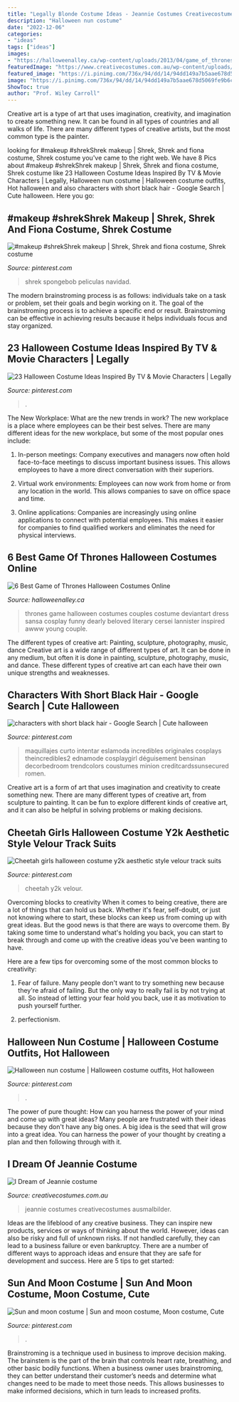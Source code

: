 ```yaml
---
title: "Legally Blonde Costume Ideas - Jeannie Costumes Creativecostumes Ausmalbilder"
description: "Halloween nun costume"
date: "2022-12-06"
categories:
- "ideas"
tags: ["ideas"]
images:
- "https://halloweenalley.ca/wp-content/uploads/2013/04/game_of_thrones__by_felixize-d52j3w8.jpg"
featuredImage: "https://www.creativecostumes.com.au/wp-content/uploads/2014/07/RWP_262_web-420x560.jpg"
featured_image: "https://i.pinimg.com/736x/94/dd/14/94dd149a7b5aae678d5069fe9b6c0197.jpg"
image: "https://i.pinimg.com/736x/94/dd/14/94dd149a7b5aae678d5069fe9b6c0197.jpg"
ShowToc: true
author: "Prof. Wiley Carroll"
---
```



Creative art is a type of art that uses imagination, creativity, and imagination to create something new. It can be found in all types of countries and all walks of life. There are many different types of creative artists, but the most common type is the painter.

	

		
looking for #makeup #shrekShrek makeup | Shrek, Shrek and fiona costume, Shrek costume you've came to the right web. We have 8 Pics about #makeup #shrekShrek makeup | Shrek, Shrek and fiona costume, Shrek costume like 23 Halloween Costume Ideas Inspired By TV &amp; Movie Characters | Legally, Halloween nun costume | Halloween costume outfits, Hot halloween and also characters with short black hair - Google Search | Cute halloween. Here you go:
		
    
## #makeup #shrekShrek Makeup | Shrek, Shrek And Fiona Costume, Shrek Costume

<img loading=lazy src="https://i.pinimg.com/736x/cb/39/72/cb39722af99970bca800dc51a9702869.jpg" onerror="this.onerror=null;this.src='https://tse1.mm.bing.net/th?id=OIP.TYMR_jGRrgZtoAl6Q8B4DQHaHa&amp;pid=15.1';" alt="#makeup #shrekShrek makeup | Shrek, Shrek and fiona costume, Shrek costume">

_Source: pinterest.com_

>shrek spongebob peliculas navidad. 

	

The modern brainstroming process is as follows: individuals take on a task or problem, set their goals and begin working on it. The goal of the brainstroming process is to achieve a specific end or result. Brainstroming can be effective in achieving results because it helps individuals focus and stay organized.

    
## 23 Halloween Costume Ideas Inspired By TV &amp; Movie Characters | Legally

<img loading=lazy src="https://i.pinimg.com/736x/fb/4f/d1/fb4fd15488ae0b3871bd14582fd9c0a6--blonde-halloween-costumes-last-minute-halloween-costumes.jpg" onerror="this.onerror=null;this.src='https://tse4.mm.bing.net/th?id=OIP.Z5RzFxd9CgVXiiBtDJ8-wwHaLH&amp;pid=15.1';" alt="23 Halloween Costume Ideas Inspired By TV &amp; Movie Characters | Legally">

_Source: pinterest.com_

>. 

	

The New Workplace: What are the new trends in work?
The new workplace is a place where employees can be their best selves. There are many different ideas for the new workplace, but some of the most popular ones include:
1. In-person meetings: Company executives and managers now often hold face-to-face meetings to discuss important business issues. This allows employees to have a more direct conversation with their superiors.

2. Virtual work environments: Employees can now work from home or from any location in the world. This allows companies to save on office space and time.

3. Online applications: Companies are increasingly using online applications to connect with potential employees. This makes it easier for companies to find qualified workers and eliminates the need for physical interviews.

    
## 6 Best Game Of Thrones Halloween Costumes Online

<img loading=lazy src="https://halloweenalley.ca/wp-content/uploads/2013/04/game_of_thrones__by_felixize-d52j3w8.jpg" onerror="this.onerror=null;this.src='https://tse2.mm.bing.net/th?id=OIP.dETReG8Uekg2r0oLa6KFBgHaLG&amp;pid=15.1';" alt="6 Best Game of Thrones Halloween Costumes Online">

_Source: halloweenalley.ca_

>thrones game halloween costumes couples costume deviantart dress sansa cosplay funny dearly beloved literary cersei lannister inspired awww young couple. 

	

The different types of creative art: Painting, sculpture, photography, music, dance
Creative art is a wide range of different types of art. It can be done in any medium, but often it is done in painting, sculpture, photography, music, and dance. These different types of creative art can each have their own unique strengths and weaknesses.

    
## Characters With Short Black Hair - Google Search | Cute Halloween

<img loading=lazy src="https://i.pinimg.com/736x/12/34/56/1234564b8ad143782cb0a2a16b3b062e.jpg" onerror="this.onerror=null;this.src='https://tse4.mm.bing.net/th?id=OIP.zSnUxj1LwM42busMok4o7gHaFi&amp;pid=15.1';" alt="characters with short black hair - Google Search | Cute halloween">

_Source: pinterest.com_

>maquillajes curto intentar eslamoda incredibles originales cosplays theincredibles2 ednamode cosplaygirl déguisement bensinan decorbedroom trendcolors coustumes minion creditcardssunsecured romen. 

	

Creative art is a form of art that uses imagination and creativity to create something new. There are many different types of creative art, from sculpture to painting. It can be fun to explore different kinds of creative art, and it can also be helpful in solving problems or making decisions.

    
## Cheetah Girls Halloween Costume Y2k Aesthetic Style Velour Track Suits

<img loading=lazy src="https://i.pinimg.com/736x/94/dd/14/94dd149a7b5aae678d5069fe9b6c0197.jpg" onerror="this.onerror=null;this.src='https://tse2.mm.bing.net/th?id=OIP.---CaqWpCZQQDH2HbkgS8gHaJ3&amp;pid=15.1';" alt="Cheetah girls halloween costume y2k aesthetic style velour track suits">

_Source: pinterest.com_

>cheetah y2k velour. 

	

Overcoming blocks to creativity
When it comes to being creative, there are a lot of things that can hold us back. Whether it's fear, self-doubt, or just not knowing where to start, these blocks can keep us from coming up with great ideas.
But the good news is that there are ways to overcome them. By taking some time to understand what's holding you back, you can start to break through and come up with the creative ideas you've been wanting to have.

Here are a few tips for overcoming some of the most common blocks to creativity:

1. Fear of failure. Many people don't want to try something new because they're afraid of failing. But the only way to really fail is by not trying at all. So instead of letting your fear hold you back, use it as motivation to push yourself further.

2. perfectionism.

    
## Halloween Nun Costume | Halloween Costume Outfits, Hot Halloween

<img loading=lazy src="https://i.pinimg.com/736x/62/cc/4e/62cc4e4ec904a29d552e551321ed0abb.jpg" onerror="this.onerror=null;this.src='https://tse2.mm.bing.net/th?id=OIP.3drvc-Kci3DXZjo6unKYEgHaKA&amp;pid=15.1';" alt="Halloween nun costume | Halloween costume outfits, Hot halloween">

_Source: pinterest.com_

>. 

	

The power of pure thought: How can you harness the power of your mind and come up with great ideas?
Many people are frustrated with their ideas because they don't have any big ones. A big idea is the seed that will grow into a great idea. You can harness the power of your thought by creating a plan and then following through with it.

    
## I Dream Of Jeannie Costume

<img loading=lazy src="https://www.creativecostumes.com.au/wp-content/uploads/2014/07/RWP_262_web-420x560.jpg" onerror="this.onerror=null;this.src='https://tse3.mm.bing.net/th?id=OIP.KC9CUzp5HYp_EQZ28HmmdgAAAA&amp;pid=15.1';" alt="I Dream of Jeannie costume">

_Source: creativecostumes.com.au_

>jeannie costumes creativecostumes ausmalbilder. 

	

Ideas are the lifeblood of any creative business. They can inspire new products, services or ways of thinking about the world. However, ideas can also be risky and full of unknown risks. If not handled carefully, they can lead to a business failure or even bankruptcy. There are a number of different ways to approach ideas and ensure that they are safe for development and success. Here are 5 tips to get started:

    
## Sun And Moon Costume | Sun And Moon Costume, Moon Costume, Cute

<img loading=lazy src="https://i.pinimg.com/736x/0f/9e/72/0f9e72baaa4116cd20d47ff6f1878c67.jpg" onerror="this.onerror=null;this.src='https://tse3.mm.bing.net/th?id=OIP.UEGqE2j83PgbPNJ6A_qFcQHaJ3&amp;pid=15.1';" alt="Sun and moon costume | Sun and moon costume, Moon costume, Cute">

_Source: pinterest.com_

>. 

	

Brainstroming is a technique used in business to improve decision making. The brainstem is the part of the brain that controls heart rate, breathing, and other basic bodily functions. When a business owner uses brainstroming, they can better understand their customer’s needs and determine what changes need to be made to meet those needs. This allows businesses to make informed decisions, which in turn leads to increased profits.

